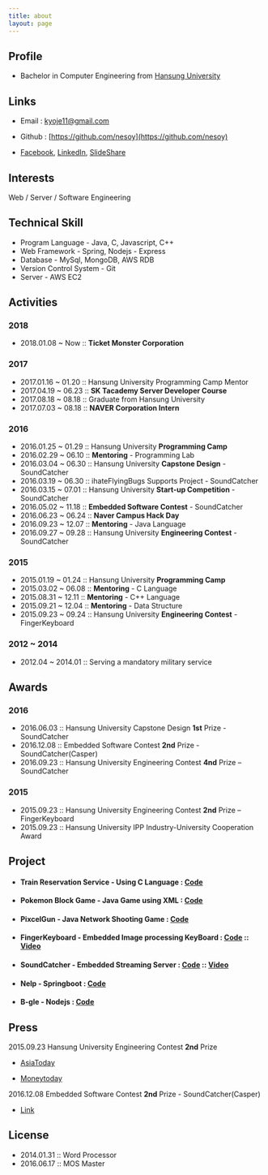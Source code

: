 ```yaml
---
title: about
layout: page
---
```


## Profile
- Bachelor in Computer Engineering from [Hansung University](http://www.hansung.ac.kr/)

## Links

- Email : kyoje11@gmail.com

- Github : [https://github.com/nesoy](https://github.com/nesoy)

- [Facebook](https://www.facebook.com/Nesoy92),  [LinkedIn](https://www.linkedin.com/in/young-jae-kwon-3514b3141/),           [SlideShare](http://slideshare.net/YoungJaeKwon3)

## Interests
Web / Server / Software Engineering

## Technical Skill
- Program Language - Java, C, Javascript, C++
- Web Framework - Spring, Nodejs - Express
- Database - MySql, MongoDB, AWS RDB
- Version Control System - Git
- Server - AWS EC2

## Activities
### 2018
- 2018.01.08 ~ Now :: **Ticket Monster Corporation**

### 2017
- 2017.01.16 ~ 01.20 :: Hansung University Programming Camp Mentor
- 2017.04.19 ~ 06.23 :: **SK Tacademy Server Developer Course**
- 2017.08.18 ~ 08.18 :: Graduate from Hansung University
- 2017.07.03 ~ 08.18 :: **NAVER Corporation Intern**

### 2016
- 2016.01.25 ~ 01.29 :: Hansung University **Programming Camp**
- 2016.02.29 ~ 06.10 :: **Mentoring** - Programming Lab
- 2016.03.04 ~ 06.30 :: Hansung University **Capstone Design** - SoundCatcher
- 2016.03.19 ~ 06.30 :: ihateFlyingBugs Supports Project - SoundCatcher
- 2016.03.15 ~ 07.01 :: Hansung University **Start-up Competition** - SoundCatcher
- 2016.05.02 ~ 11.18 :: **Embedded Software Contest** - SoundCatcher
- 2016.06.23 ~ 06.24 :: **Naver Campus Hack Day**
- 2016.09.23 ~ 12.07 :: **Mentoring** - Java Language
- 2016.09.27 ~ 09.28 :: Hansung University **Engineering Contest** - SoundCatcher

### 2015
- 2015.01.19 ~ 01.24 :: Hansung University **Programming Camp**
- 2015.03.02 ~ 06.08 :: **Mentoring** - C Language
- 2015.08.31 ~ 12.11 :: **Mentoring** - C++ Language
- 2015.09.21 ~ 12.04 :: **Mentoring** - Data Structure
- 2015.09.23 ~ 09.24 :: Hansung University **Engineering Contest** - FingerKeyboard

### 2012 ~ 2014
- 2012.04 ~ 2014.01 :: Serving a mandatory military service

## Awards
### 2016
- 2016.06.03 :: Hansung University Capstone Design **1st** Prize - SoundCatcher
- 2016.12.08 :: Embedded Software Contest **2nd** Prize - SoundCatcher(Casper)
- 2016.09.23 :: Hansung University Engineering Contest **4nd** Prize – SoundCatcher

### 2015
- 2015.09.23 :: Hansung University Engineering Contest **2nd** Prize – FingerKeyboard
- 2015.09.23 :: Hansung University IPP Industry-University Cooperation Award

## Project
- #### Train Reservation Service - Using C Language : [Code](https://github.com/NESOY/TrainReserveService)
- #### Pokemon Block Game - Java Game using XML : [Code](https://github.com/NESOY/PokemonBlockGame)
- #### PixcelGun - Java Network Shooting Game : [Code](https://github.com/NESOY/PixelGun)
- #### FingerKeyboard - Embedded Image processing KeyBoard : [Code](https://github.com/FingerKeyboard-jh-sm/FingerKeyboard) :: [Video](https://www.youtube.com/watch?v=xI_Y875FghU)
- #### SoundCatcher - Embedded Streaming Server : [Code](https://github.com/SCCasper) :: [Video](https://www.youtube.com/watch?v=h2jTrTSD1wQ)
- #### Nelp - Springboot : [Code](https://github.com/Nelp-dev/Nelp)
- #### B-gle - Nodejs : [Code](https://github.com/B-gle/Server)

## Press
2015.09.23 Hansung University Engineering Contest **2nd** Prize

- [AsiaToday](http://www.asiatoday.co.kr/view.php?key=20151007001927323)

- [Moneytoday](http://www.mt.co.kr/view/mtview.php?type=1&no=2015092423497453318&outlink=1)

2016.12.08 Embedded Software Contest **2nd** Prize - SoundCatcher(Casper)

- [Link](http://eswcontest.com/bbs/board.php?tbl=award&category=2016%B3%E2)

## License
- 2014.01.31 :: Word Processor
- 2016.06.17 :: MOS Master
